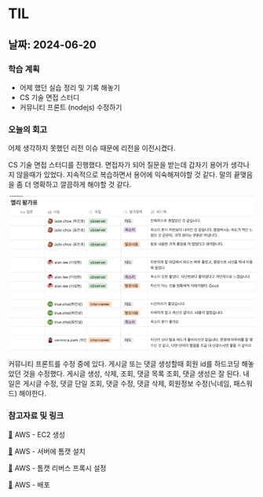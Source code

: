 # TIL
## 날짜: 2024-06-20

### 학습 계획
* 어제 했던 실습 정리 및 기록 해놓기
* CS 기술 면접 스터디
* 커뮤니티 프론트 (nodejs) 수정하기

### 오늘의 회고
어제 생각하지 못했던 리전 이슈 때문에 리전을 이전시켰다.

CS 기술 면접 스터디를 진행했다. 면접자가 되어 질문을 받는데 갑자기 용어가 생각나지 않을때가 있었다. 지속적으로 복습하면서 용어에 익숙해져야할 것 같다. 말의 끝맺음을 좀 더 명확하고 깔끔하게 해야할 것 같다.

![alt text](image-5.png)

커뮤니티 프론트를 수정 중에 있다. 게시글 또는 댓글 생성할때 회원 id를 하드코딩 해놓았던 것을 수정했다. 게시글 생성, 삭제, 조회, 댓글 목록 조회, 댓글 생성은 잘 된다. 내일은 게시글 수정, 댓글 단일 조회, 댓글 수정, 댓글 삭제, 회원정보 수정(닉네임, 패스워드) 해야한다.

### 참고자료 및 링크
[🔗](https://velog.io/@euniiiii/AWS-EC2-%EC%83%9D%EC%84%B1) AWS - EC2 생성

[🔗](https://velog.io/@euniiiii/AWS-%EC%84%9C%EB%B2%84%EC%97%90-%ED%86%B0%EC%BA%A3-%EC%84%A4%EC%B9%98) AWS - 서버에 톰캣 설치

[🔗](https://velog.io/@euniiiii/%ED%86%B0%EC%BA%A3-%EB%A6%AC%EB%B2%84%EC%8A%A4-%ED%94%84%EB%A1%9D%EC%8B%9C-%EC%84%A4%EC%A0%95) AWS - 톰캣 리버스 프록시 설정

[🔗](https://velog.io/@euniiiii/AWS-%EC%8A%A4%ED%94%84%EB%A7%81%EB%B6%80%ED%8A%B8-%EC%9B%B9-%ED%94%84%EB%A1%9C%EC%A0%9D%ED%8A%B8-%EB%B0%B0%ED%8F%AC) AWS - 배포